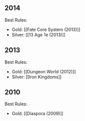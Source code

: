 ## 2014

Best Rules:
- Gold: [[Fate Core System (2013)]]
- Silver: [[13 Age 1e (2013)]] 
## 2013

Best Rules:
- Gold: [[Dungeon World (2012)]]
- Silver: [[Iron Kingdoms]]

## 2010

Best Rules:
- Gold: [[Diaspora (2009)]]
